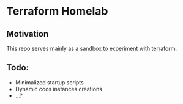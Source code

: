 # Terraform Homelab

## Motivation

This repo serves mainly as a sandbox to experiment with terraform.  

## Todo:
- Minimalized startup scripts
- Dynamic coos instances creations
- ...?